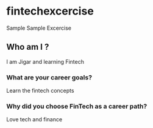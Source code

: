 # fintechexcercise
Sample Sample Excercise

## Who am I ?
I am Jigar and learning Fintech

### What are your career goals?
Learn the fintech concepts

### Why did you choose FinTech as a career path?
Love tech and finance


